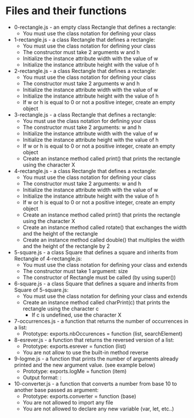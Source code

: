 # Files and their functions
- 0-rectangle.js - an empty class Rectangle that defines a rectangle:
  - You must use the class notation for defining your class
- 1-rectangle.js - a class Rectangle that defines a rectangle:
  - You must use the class notation for defining your class
  - The constructor must take 2 arguments w and h
  - Initialize the instance attribute width with the value of w
  - Initialize the instance attribute height with the value of h
- 2-rectangle.js -  a class Rectangle that defines a rectangle:
  - You must use the class notation for defining your class
  - The constructor must take 2 arguments w and h
  - Initialize the instance attribute width with the value of w
  - Initialize the instance attribute height with the value of h
  - If w or h is equal to 0 or not a positive integer, create an empty object
- 3-rectangle.js - a class Rectangle that defines a rectangle:
  - You must use the class notation for defining your class
  - The constructor must take 2 arguments: w and h
  - Initialize the instance attribute width with the value of w
  - Initialize the instance attribute height with the value of h
  - If w or h is equal to 0 or not a positive integer, create an empty object
  - Create an instance method called print() that prints the rectangle using the character X
- 4-rectangle.js - a class Rectangle that defines a rectangle:
  - You must use the class notation for defining your class
  - The constructor must take 2 arguments: w and h
  - Initialize the instance attribute width with the value of w
  - Initialize the instance attribute height with the value of h
  - If w or h is equal to 0 or not a positive integer, create an empty object
  - Create an instance method called print() that prints the rectangle using the character X
  - Create an instance method called rotate() that exchanges the width and the height of the rectangle
  - Create an instance method called double() that multiples the width and the height of the rectangle by 2
- 5-square.js - a class Square that defines a square and inherits from Rectangle of 4-rectangle.js:
  - You must use the class notation for defining your class and extends
  - The constructor must take 1 argument: size
  - The constructor of Rectangle must be called (by using super())
- 6-square.js - a class Square that defines a square and inherits from Square of 5-square.js:
  - You must use the class notation for defining your class and extends
  - Create an instance method called charPrint(c) that prints the rectangle using the character c
    - If c is undefined, use the character X
- 7-occurrences.js - a function that returns the number of occurrences in a list:
  - Prototype: exports.nbOccurences = function (list, searchElement)
- 8-esrever.js - a function that returns the reversed version of a list:
  - Prototype: exports.esrever = function (list)
  - You are not allow to use the built-in method reverse
- 9-logme.js - a function that prints the number of arguments already printed and the new argument value. (see example below)
  - Prototype: exports.logMe = function (item)
  - Output format: <number arguments already printed>: <current argument value>
- 10-converter.js - a function that converts a number from base 10 to another base passed as argument:
  - Prototype: exports.converter = function (base)
  - You are not allowed to import any file
  - You are not allowed to declare any new variable (var, let, etc..)
